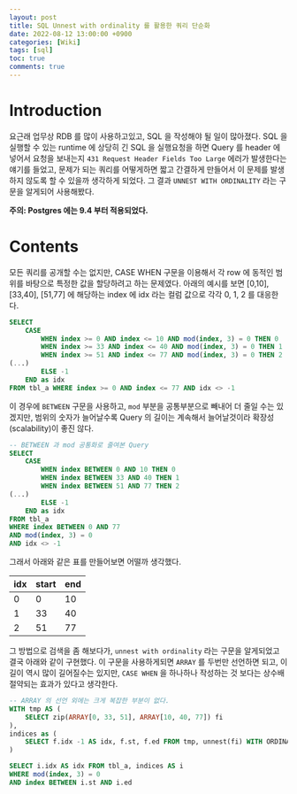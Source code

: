 ```yaml
---
layout: post
title: SQL Unnest with ordinality 를 활용한 쿼리 단순화
date: 2022-08-12 13:00:00 +0900
categories: [Wiki]
tags: [sql]
toc: true
comments: true
---
```


# Introduction

요근래 업무상 RDB 를 많이 사용하고있고, SQL 을 작성해야 될 일이 많아졌다. SQL 을 실행할 수 있는 runtime 에 상당히 긴 SQL 을 실행요청을 하면 Query 를 header 에 넣어서 요청을 보내는지 `431 Request Header Fields Too Large` 에러가 발생한다는 얘기를 들었고, 문제가 되는 쿼리를 어떻게하면 짧고 간결하게 만들어서 이 문제를 발생하지 않도록 할 수 있을까 생각하게 되었다. 그 결과 `UNNEST WITH ORDINALITY` 라는 구문을 알게되어 사용해봤다.

**주의: Postgres 에는 9.4 부터 적용되었다.**

# Contents 

모든 쿼리를 공개할 수는 없지만, CASE WHEN 구문을 이용해서 각 row 에 동적인 범위를 바탕으로 특정한 값을 할당하려고 하는 문제였다. 아래의 예시를 보면 [0,10], [33,40], [51,77] 에 해당하는 index 에 idx 라는 컬럼 값으로 각각 0, 1, 2 를 대응한다.

```sql
SELECT 
    CASE 
        WHEN index >= 0 AND index <= 10 AND mod(index, 3) = 0 THEN 0
        WHEN index >= 33 AND index <= 40 AND mod(index, 3) = 0 THEN 1
        WHEN index >= 51 AND index <= 77 AND mod(index, 3) = 0 THEN 2
(...)
        ELSE -1
    END as idx
FROM tbl_a WHERE index >= 0 AND index <= 77 AND idx <> -1
```

이 경우에 `BETWEEN` 구문을 사용하고, `mod` 부분을 공통부분으로 빼내어 더 줄일 수는 있겠지만, 범위의 숫자가 늘어날수록 Query 의 길이는 계속해서 늘어날것이라 확장성(scalability)이 좋진 않다.

```sql
-- BETWEEN 과 mod 공통화로 줄여본 Query
SELECT 
    CASE 
        WHEN index BETWEEN 0 AND 10 THEN 0
        WHEN index BETWEEN 33 AND 40 THEN 1
        WHEN index BETWEEN 51 AND 77 THEN 2
(...)
        ELSE -1
    END as idx
FROM tbl_a 
WHERE index BETWEEN 0 AND 77 
AND mod(index, 3) = 0
AND idx <> -1
```

그래서 아래와 같은 표를 만들어보면 어떨까 생각했다.

| idx | start | end | 
| --- | ---   | --- | 
| 0   | 0     | 10  |
| 1   | 33    | 40  |
| 2   | 51    | 77  |

그 방법으로 검색을 좀 해보다가, `unnest with ordinality` 라는 구문을 알게되었고 결국 아래와 같이 구현했다.
이 구문을 사용하게되면 `ARRAY` 를 두번만 선언하면 되고, 이 길이 역시 많이 길어질수는 있지만, `CASE WHEN` 을 하나하나 작성하는 것 보다는 상수배 절약되는 효과가 있다고 생각한다. 

```sql
-- ARRAY 의 선언 외에는 크게 복잡한 부분이 없다.
WITH tmp AS (
    SELECT zip(ARRAY[0, 33, 51], ARRAY[10, 40, 77]) fi
),
indices as (
    SELECT f.idx -1 AS idx, f.st, f.ed FROM tmp, unnest(fi) WITH ORDINALITY f(st, ed, idx)
)

SELECT i.idx AS idx FROM tbl_a, indices AS i
WHERE mod(index, 3) = 0
AND index BETWEEN i.st AND i.ed
```